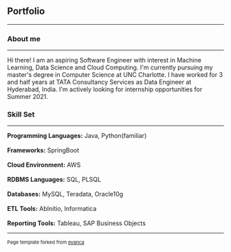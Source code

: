 ## Portfolio

---

### About me 
<hr>
Hi there! I am an aspiring Software Engineer with interest in Machine Learning, Data Science and Cloud Computing. I'm currently pursuing my master's degree in Computer Science at UNC Charlotte. I have worked for 3 and half years at TATA Consultancy Services as Data Engineer at Hyderabad, India. I'm actively looking for internship opportunities for Summer 2021.

### Skill Set
<hr>
<b>Programming Languages:</b> Java, Python(familiar)
<br><br>
<b>Frameworks:</b> SpringBoot
<br><br>
<b>Cloud Environment:</b> AWS
<br><br>
<b>RDBMS Languages:</b> SQL, PLSQL
<br><br>
<b>Databases:</b> MySQL, Teradata, Oracle10g
<br><br>
<b>ETL Tools:</b> AbInitio, Informatica
<br><br>
<b>Reporting Tools:</b> Tableau, SAP Business Objects






---
<p style="font-size:11px">Page template forked from <a href="https://github.com/evanca/quick-portfolio">evanca</a></p>
<!-- Remove above link if you don't want to attibute -->
